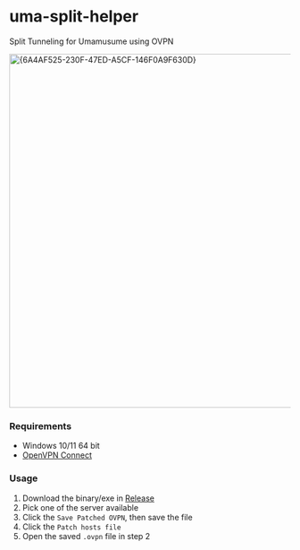 # uma-split-helper
Split Tunneling for Umamusume using OVPN<br>

<img width="802" height="632" alt="{6A4AF525-230F-47ED-A5CF-146F0A9F630D}" src="https://github.com/user-attachments/assets/494f0407-310e-4c01-a271-b3b6131ba730" /><br>

### Requirements
- Windows 10/11 64 bit
- [OpenVPN Connect](https://openvpn.net/client/)

### Usage
1. Download the binary/exe in [Release](https://github.com/niizam/uma-split-helper/releases)
2. Pick one of the server available
3. Click the `Save Patched OVPN`, then save the file
4. Click the `Patch hosts file`
5. Open the saved `.ovpn` file in step 2
